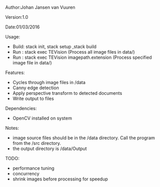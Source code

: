 Author:Johan Jansen van Vuuren

Version:1.0

Date:01/03/2016

Usage:
 - Build:  stack init, stack setup ,stack build
 - Run  :  stack exec TEVision                      (Process all image files in data/)
 - Run  :  stack exec TEVision imagepath.extension  (Process specified image file in data/)
 
Features:
 - Cycles through image files in /data
 - Canny edge detection
 - Apply perspective transform to detected documents
 - Write output to files

Dependencies:
 - OpenCV installed on system
 
Notes:
 - image source files should be in the /data directory.  Call the program from the /src directory.
 - the output directory is /data/Output 
 
TODO:
 - performance tuning
 - concurrency
 - shrink images before processing for speedup
 
